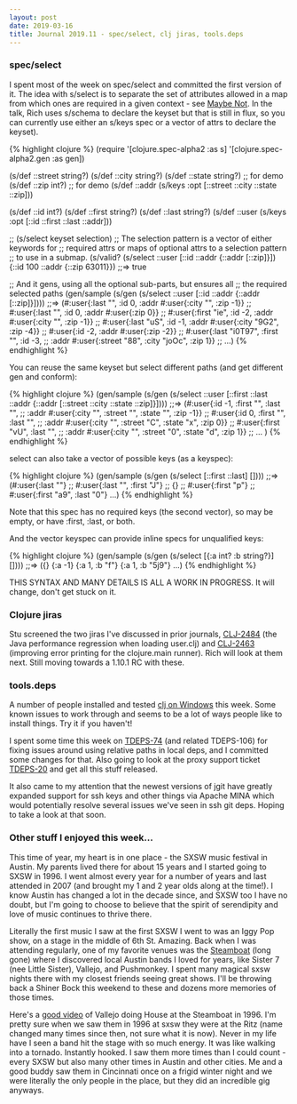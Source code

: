 ```yaml
---
layout: post
date: 2019-03-16
title: Journal 2019.11 - spec/select, clj jiras, tools.deps
---
```


### spec/select

I spent most of the week on spec/select and committed the first version of it. The idea with s/select is to separate the set of attributes allowed in a map from which ones are required in a given context - see [Maybe Not](https://github.com/matthiasn/talk-transcripts/blob/master/Hickey_Rich/MaybeNot.md). In the talk, Rich uses s/schema to declare the keyset but that is still in flux, so you can currently use either an s/keys spec or a vector of attrs to declare the keyset).

{% highlight clojure %}
(require '[clojure.spec-alpha2 :as s] 
         '[clojure.spec-alpha2.gen :as gen])

(s/def ::street string?)
(s/def ::city string?)
(s/def ::state string?) ;; for demo
(s/def ::zip int?)      ;; for demo
(s/def ::addr (s/keys :opt [::street ::city ::state ::zip]))

(s/def ::id int?)
(s/def ::first string?)
(s/def ::last string?)
(s/def ::user (s/keys :opt [::id ::first ::last ::addr]))

;; (s/select keyset selection)
;; The selection pattern is a vector of either keywords for 
;; required attrs or maps of optional attrs to a selection pattern
;; to use in a submap.
(s/valid? (s/select ::user [::id ::addr {::addr [::zip]}]) 
          {::id 100 ::addr {::zip 63011}})
;;=> true

;; And it gens, using all the optional sub-parts, but ensures all
;; the required selected paths
(gen/sample (s/gen (s/select ::user [::id ::addr {::addr [::zip]}])))
;;=> (#:user{:last "", :id 0, :addr #:user{:city "", :zip -1}}
;;    #:user{:last "", :id 0, :addr #:user{:zip 0}}
;;    #:user{:first "ie", :id -2, :addr #:user{:city "", :zip -1}}
;;    #:user{:last "uS", :id -1, :addr #:user{:city "9G2", :zip -4}}
;;    #:user{:id -2, :addr #:user{:zip -2}}
;;    #:user{:last "i0T97", :first "", :id -3, 
;;           :addr #:user{:street "88", :city "joOc", :zip 1}}
;;    ...)
{% endhighlight %}

You can reuse the same keyset but select different paths
(and get different gen and conform):

{% highlight clojure %}
(gen/sample
  (s/gen
    (s/select ::user [::first ::last ::addr
                      {::addr [::street ::city ::state ::zip]}])))
;;=> (#:user{:id -1, :first "", :last "",
;;           :addr #:user{:city "", :street "", :state "", :zip -1}}
;;    #:user{:id 0, :first "", :last "",
;;           :addr #:user{:city "", :street "C", :state "x", :zip 0}}
;;    #:user{:first "vU", :last "",
;;           :addr #:user{:city "", :street "0", :state "d", :zip 1}}
;;    ... )
{% endhighlight %}

select can also take a vector of possible keys (as a keyspec):

{% highlight clojure %}
(gen/sample (s/gen (s/select [::first ::last] [])))
;;=> (#:user{:last ""}
;;    #:user{:last "", :first "J"}
;;    {}
;;    #:user{:first "p"}
;;    #:user{:first "a9", :last "0"} ...)
{% endhighlight %}

Note that this spec has no required keys (the second vector), so may be empty, or have :first, :last, or both.

And the vector keyspec can provide inline specs for unqualified keys:

{% highlight clojure %}
(gen/sample (s/gen (s/select [{:a int? :b string?}] [])))
;;=> ({} {:a -1} {:a 1, :b "f"} {:a 1, :b "5j9"} ...)
{% endhighlight %}

THIS SYNTAX AND MANY DETAILS IS ALL A WORK IN PROGRESS. It will change, don't get stuck on it.

### Clojure jiras

Stu screened the two jiras I've discussed in prior journals, [CLJ-2484](https://dev.clojure.org/jira/browse/CLJ-2484) (the Java performance regression when loading user.clj) and [CLJ-2463](https://dev.clojure.org/jira/browse/CLJ-2463) (improving error printing for the clojure.main runner). Rich will look at them next. Still moving towards a 1.10.1 RC with these.

### tools.deps

A number of people installed and tested [clj on Windows](https://github.com/clojure/tools.deps.alpha/wiki/clj-on-Windows) this week. Some known issues to work through and seems to be a lot of ways people like to install things. Try it if you haven't!

I spent some time this week on [TDEPS-74](https://dev.clojure.org/jira/browse/TDEPS-74) (and related TDEPS-106) for fixing issues around using relative paths in local deps, and I committed some changes for that. Also going to look at the proxy support ticket [TDEPS-20](https://dev.clojure.org/jira/browse/TDEPS-20) and get all this stuff released.

It also came to my attention that the newest versions of jgit have greatly expanded support for ssh keys and other things via Apache MINA which would potentially resolve several issues we've seen in ssh git deps. Hoping to take a look at that soon.

### Other stuff I enjoyed this week...

This time of year, my heart is in one place - the SXSW music festival in Austin. My parents lived there for about 15 years and I started going to SXSW in 1996. I went almost every year for a number of years and last attended in 2007 (and brought my 1 and 2 year olds along at the time!). I know Austin has changed a lot in the decade since, and SXSW too I have no doubt, but I'm going to choose to believe that the spirit of serendipity and love of music continues to thrive there.

Literally the first music I saw at the first SXSW I went to was an Iggy Pop show, on a stage in the middle of 6th St. Amazing. Back when I was attending regularly, one of my favorite venues was the [Steamboat](https://www.austinchronicle.com/music/1999-09-24/74004/) (long gone) where I discovered local Austin bands I loved for years, like Sister 7 (nee Little Sister), Vallejo, and Pushmonkey. I spent many magical sxsw nights there with my closest friends seeing great shows. I'll be throwing back a Shiner Bock this weekend to these and dozens more memories of those times.

Here's a [good video](https://www.youtube.com/watch?v=UUzVCPxEtE0) of Vallejo doing House at the Steamboat in 1996. I'm pretty sure when we saw them in 1996 at sxsw they were at the Ritz (name changed many times since then, not sure what it is now). Never in my life have I seen a band hit the stage with so much energy. It was like walking into a tornado. Instantly hooked. I saw them more times than I could count - every SXSW but also many other times in Austin and other cities. Me and a good buddy saw them in Cincinnati once on a frigid winter night and we were literally the only people in the place, but they did an incredible gig anyways.

